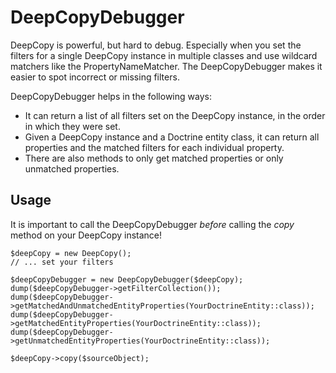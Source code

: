 # DeepCopyDebugger

DeepCopy is powerful, but hard to debug. Especially when you set the filters for a single DeepCopy instance in multiple classes and use wildcard matchers like the PropertyNameMatcher. The DeepCopyDebugger makes it easier to spot incorrect or missing filters.

DeepCopyDebugger helps in the following ways:
- It can return a list of all filters set on the DeepCopy instance, in the order in which they were set.
- Given a DeepCopy instance and a Doctrine entity class, it can return all properties and the matched filters for each individual property.
- There are also methods to only get matched properties or only unmatched properties.

## Usage
It is important to call the DeepCopyDebugger *before* calling the *copy* method on your DeepCopy instance!

```
$deepCopy = new DeepCopy();
// ... set your filters

$deepCopyDebugger = new DeepCopyDebugger($deepCopy);
dump($deepCopyDebugger->getFilterCollection());
dump($deepCopyDebugger->getMatchedAndUnmatchedEntityProperties(YourDoctrineEntity::class));
dump($deepCopyDebugger->getMatchedEntityProperties(YourDoctrineEntity::class));
dump($deepCopyDebugger->getUnmatchedEntityProperties(YourDoctrineEntity::class));

$deepCopy->copy($sourceObject);
```